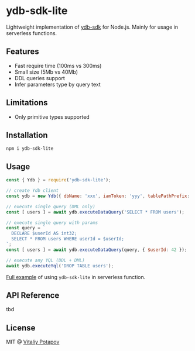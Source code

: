 # ydb-sdk-lite
Lightweight implementation of [ydb-sdk](https://github.com/yandex-cloud/ydb-nodejs-sdk) for Node.js.
Mainly for usage in serverless functions.

## Features
- Fast require time (100ms vs 300ms)
- Small size (5Mb vs 40Mb)
- DDL queries support
- Infer parameters type by query text

## Limitations
- Only primitive types supported

## Installation
```
npm i ydb-sdk-lite
```

## Usage
```js
const { Ydb } = require('ydb-sdk-lite');

// create Ydb client
const ydb = new Ydb({ dbName: 'xxx', iamToken: 'yyy', tablePathPrefix: 'zzz' });

// execute single query (DML only)
const [ users ] = await ydb.executeDataQuery('SELECT * FROM users');

// execute single query with params
const query = `
  DECLARE $userId AS int32;
  SELECT * FROM users WHERE userId = $userId;
`;
const [ users ] = await ydb.executeDataQuery(query, { $userId: 42 });

// execute any YQL (DDL + DML)
await ydb.executeYql('DROP TABLE users');
```

[Full example](https://github.com/vitalets/ydb-sdk-lite/tree/main/examples/serverless) of using `ydb-sdk-lite` in serverless function.

## API Reference
tbd

## License
MIT @ [Vitaliy Potapov](https://github.com/vitalets)




